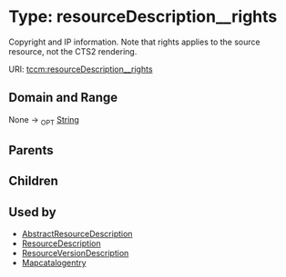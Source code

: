 
# Type: resourceDescription__rights


Copyright and IP information. Note that rights applies to the source resource, not the CTS2 rendering.

URI: [tccm:resourceDescription__rights](https://hotecosystem.org/tccm/resourceDescription__rights)


## Domain and Range

None ->  <sub>OPT</sub> [String](types/String.md)

## Parents


## Children


## Used by

 * [AbstractResourceDescription](AbstractResourceDescription.md)
 * [ResourceDescription](ResourceDescription.md)
 * [ResourceVersionDescription](ResourceVersionDescription.md)
 * [Mapcatalogentry](Mapcatalogentry.md)

